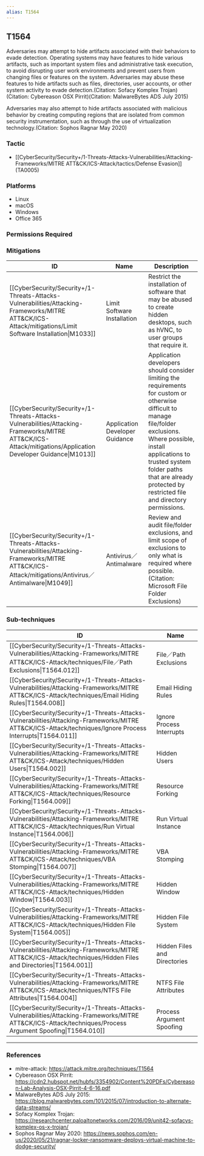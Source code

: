 ```yaml
---
alias: T1564
---
```


## T1564

Adversaries may attempt to hide artifacts associated with their behaviors to evade detection. Operating systems may have features to hide various artifacts, such as important system files and administrative task execution, to avoid disrupting user work environments and prevent users from changing files or features on the system. Adversaries may abuse these features to hide artifacts such as files, directories, user accounts, or other system activity to evade detection.(Citation: Sofacy Komplex Trojan)(Citation: Cybereason OSX Pirrit)(Citation: MalwareBytes ADS July 2015)

Adversaries may also attempt to hide artifacts associated with malicious behavior by creating computing regions that are isolated from common security instrumentation, such as through the use of virtualization technology.(Citation: Sophos Ragnar May 2020)


### Tactic
- [[CyberSecurity/Security+/1-Threats-Attacks-Vulnerabilities/Attacking-Frameworks/MITRE ATT&CK/ICS-Attack/tactics/Defense Evasion]] (TA0005)

### Platforms
- Linux
- macOS
- Windows
- Office 365

### Permissions Required

### Mitigations

| ID | Name | Description |
| --- | --- | --- |
| [[CyberSecurity/Security+/1-Threats-Attacks-Vulnerabilities/Attacking-Frameworks/MITRE ATT&CK/ICS-Attack/mitigations/Limit Software Installation\|M1033]] | Limit Software Installation | Restrict the installation of software that may be abused to create hidden desktops, such as hVNC, to user groups that require it. |
| [[CyberSecurity/Security+/1-Threats-Attacks-Vulnerabilities/Attacking-Frameworks/MITRE ATT&CK/ICS-Attack/mitigations/Application Developer Guidance\|M1013]] | Application Developer Guidance | Application developers should consider limiting the requirements for custom or otherwise difficult to manage file/folder exclusions. Where possible, install applications to trusted system folder paths that are already protected by restricted file and directory permissions. |
| [[CyberSecurity/Security+/1-Threats-Attacks-Vulnerabilities/Attacking-Frameworks/MITRE ATT&CK/ICS-Attack/mitigations/Antivirus／Antimalware\|M1049]] | Antivirus／Antimalware | Review and audit file/folder exclusions, and limit scope of exclusions to only what is required where possible.(Citation: Microsoft File Folder Exclusions) |

### Sub-techniques

| ID | Name |
| --- | --- |
| [[CyberSecurity/Security+/1-Threats-Attacks-Vulnerabilities/Attacking-Frameworks/MITRE ATT&CK/ICS-Attack/techniques/File／Path Exclusions\|T1564.012]] | File／Path Exclusions |
| [[CyberSecurity/Security+/1-Threats-Attacks-Vulnerabilities/Attacking-Frameworks/MITRE ATT&CK/ICS-Attack/techniques/Email Hiding Rules\|T1564.008]] | Email Hiding Rules |
| [[CyberSecurity/Security+/1-Threats-Attacks-Vulnerabilities/Attacking-Frameworks/MITRE ATT&CK/ICS-Attack/techniques/Ignore Process Interrupts\|T1564.011]] | Ignore Process Interrupts |
| [[CyberSecurity/Security+/1-Threats-Attacks-Vulnerabilities/Attacking-Frameworks/MITRE ATT&CK/ICS-Attack/techniques/Hidden Users\|T1564.002]] | Hidden Users |
| [[CyberSecurity/Security+/1-Threats-Attacks-Vulnerabilities/Attacking-Frameworks/MITRE ATT&CK/ICS-Attack/techniques/Resource Forking\|T1564.009]] | Resource Forking |
| [[CyberSecurity/Security+/1-Threats-Attacks-Vulnerabilities/Attacking-Frameworks/MITRE ATT&CK/ICS-Attack/techniques/Run Virtual Instance\|T1564.006]] | Run Virtual Instance |
| [[CyberSecurity/Security+/1-Threats-Attacks-Vulnerabilities/Attacking-Frameworks/MITRE ATT&CK/ICS-Attack/techniques/VBA Stomping\|T1564.007]] | VBA Stomping |
| [[CyberSecurity/Security+/1-Threats-Attacks-Vulnerabilities/Attacking-Frameworks/MITRE ATT&CK/ICS-Attack/techniques/Hidden Window\|T1564.003]] | Hidden Window |
| [[CyberSecurity/Security+/1-Threats-Attacks-Vulnerabilities/Attacking-Frameworks/MITRE ATT&CK/ICS-Attack/techniques/Hidden File System\|T1564.005]] | Hidden File System |
| [[CyberSecurity/Security+/1-Threats-Attacks-Vulnerabilities/Attacking-Frameworks/MITRE ATT&CK/ICS-Attack/techniques/Hidden Files and Directories\|T1564.001]] | Hidden Files and Directories |
| [[CyberSecurity/Security+/1-Threats-Attacks-Vulnerabilities/Attacking-Frameworks/MITRE ATT&CK/ICS-Attack/techniques/NTFS File Attributes\|T1564.004]] | NTFS File Attributes |
| [[CyberSecurity/Security+/1-Threats-Attacks-Vulnerabilities/Attacking-Frameworks/MITRE ATT&CK/ICS-Attack/techniques/Process Argument Spoofing\|T1564.010]] | Process Argument Spoofing |


---
### References

- mitre-attack: https://attack.mitre.org/techniques/T1564
- Cybereason OSX Pirrit: https://cdn2.hubspot.net/hubfs/3354902/Content%20PDFs/Cybereason-Lab-Analysis-OSX-Pirrit-4-6-16.pdf
- MalwareBytes ADS July 2015: https://blog.malwarebytes.com/101/2015/07/introduction-to-alternate-data-streams/
- Sofacy Komplex Trojan: https://researchcenter.paloaltonetworks.com/2016/09/unit42-sofacys-komplex-os-x-trojan/
- Sophos Ragnar May 2020: https://news.sophos.com/en-us/2020/05/21/ragnar-locker-ransomware-deploys-virtual-machine-to-dodge-security/
